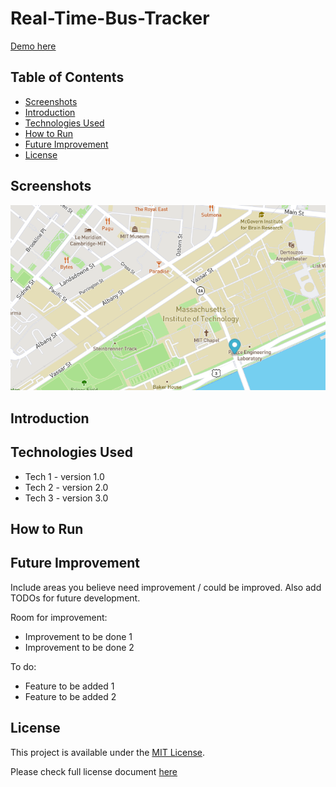 # Real-Time-Bus-Tracker

<a href="https://marinela26.github.io/Real-Time-Bus-Tracker/">Demo here</a>

## Table of Contents
* [Screenshots](#screenshots)
* [Introduction](#introduction)
* [Technologies Used](#technologies-used)
* [How to Run](#how-to-run)
* [Future Improvement](#future-improvement)
* [License](#license)


## Screenshots

<img src="marker.png" alt="PacMan" width="#" height="#">

## Introduction


## Technologies Used
- Tech 1 - version 1.0
- Tech 2 - version 2.0
- Tech 3 - version 3.0


## How to Run


## Future Improvement
Include areas you believe need improvement / could be improved. Also add TODOs for future development.

Room for improvement:
- Improvement to be done 1
- Improvement to be done 2

To do:
- Feature to be added 1
- Feature to be added 2


 ## License
 
This project is available under the [MIT License](). 

Please check full license document <a href="https://github.com/Marinela26/Real-Time-Bus-Tracker/blob/main/LICENSE">here</a>
